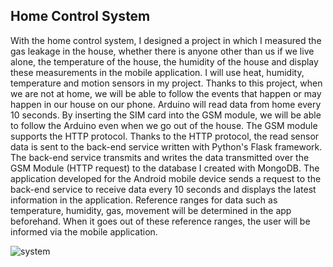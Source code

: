 ## Home Control System
With the home control system, I designed a project in which I
measured the gas leakage in the house, whether there is anyone other than us if we live alone,
the temperature of the house, the humidity of the house and display these measurements in
the mobile application. I will use heat, humidity, temperature and motion sensors in my
project. Thanks to this project, when we are not at home, we will be able to follow the events
that happen or may happen in our house on our phone. Arduino will read data from home
every 10 seconds. By inserting the SIM card into the GSM module, we will be able to follow
the Arduino even when we go out of the house. The GSM module supports the HTTP
protocol. Thanks to the HTTP protocol, the read sensor data is sent to the back-end service
written with Python's Flask framework. The back-end service transmits and writes the data
transmitted over the GSM Module (HTTP request) to the database I created with MongoDB.
The application developed for the Android mobile device sends a request to the back-end
service to receive data every 10 seconds and displays the latest information in the application.
Reference ranges for data such as temperature, humidity, gas, movement will be determined
in the app beforehand. When it goes out of these reference ranges, the user will be informed
via the mobile application.


![system](https://user-images.githubusercontent.com/44734333/150090087-cbf64b2a-6fc0-4042-b439-dae3460c211f.png)

